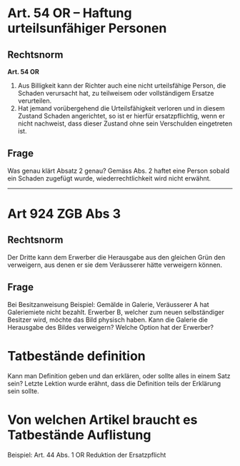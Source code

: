 # Art. 54 OR – Haftung urteilsunfähiger Personen
## **Rechtsnorm**
**Art. 54 OR**  
1. Aus Billigkeit kann der Richter auch eine nicht urteilsfähige Person, die Schaden verursacht hat, zu teilweisem oder vollständigem Ersatze verurteilen.  
2. Hat jemand vorübergehend die Urteilsfähigkeit verloren und in diesem Zustand Schaden angerichtet, so ist er hierfür ersatzpflichtig, wenn er nicht nachweist, dass dieser Zustand ohne sein Verschulden eingetreten ist.

## Frage
Was genau klärt Absatz 2 genau? Gemäss Abs. 2 haftet eine Person sobald ein Schaden zugefügt wurde, wiederrechtlichkeit wird nicht erwähnt.

---

# Art 924 ZGB Abs 3
## **Rechtsnorm**
Der Dritte kann dem Erwerber die Herausgabe aus den gleichen Grün
den verweigern, aus denen er sie dem Veräusserer hätte verweigern 
können.

## Frage
Bei Besitzanweisung
Beispiel: Gemälde in Galerie, Veräusserer A hat Galeriemiete nicht bezahlt. Erwerber B, welcher zum neuen selbständiger Besitzer wird, möchte das Bild physisch haben. Kann die Galerie die Herausgabe des Bildes verweigern? Welche Option hat der Erwerber?


# Tatbestände definition
Kann man Definition geben und dan erklären, oder sollte alles in einem Satz sein?
Letzte Lektion wurde erähnt, dass die Definition teils der Erklärung sein sollte.

# Von welchen Artikel braucht es Tatbestände Auflistung
Beispiel: Art. 44 Abs. 1 OR Reduktion der Ersatzpflicht